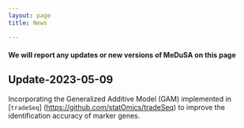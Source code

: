 ```yaml
---
layout: page
title: News

---
```


#### We will report any updates or new versions of MeDuSA on this page

## Update-2023-05-09 
Incorporating the Generalized Additive Model (GAM) implemented in [`tradeSeq`] (https://github.com/statOmics/tradeSeq) to improve the identification accuracy of marker genes.
